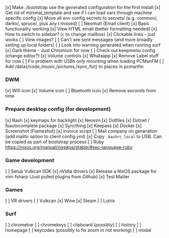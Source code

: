 [x] Make ./bootstrap use the generated configuration for the first install
[x] Get rid of minimal_template and see if I can load vars through machine specific config
[x] Move all env config secrets to secrets/ (e.g. common/, darko/, spruce/, plus any I missed)
[ ] Neomutt (Email client)
    [x] Basic functionality working
    [x] View HTML email (better formatting needed)
    [x] How to switch to sidebar? (`c` to change mailbox)
    [x] Clickable links - just works
    [ ] View images?
    [ ] Can't see sent messages (and more broadly setting up local folders)
    [ ] Look into warning generated when running surf
[x] Dark theme - Just Chromium for now
[ ] Check out keepmenu config (change editor?)
[x] Volume controls
[x] Whatsapp
[x] Remove Label stuff for now
[ ] Fix problem with USBs only mounting when loading PCManFM
[ ] Add /data{/code,/music,/pictures,/sync,/txt} to places in pcmanfm

### DWM
[x] Wifi icon
[x] Volume icon
[ ] Bluetooth icon
[x] Remove seconds from time

### Prepare desktop config (for development)
[x] Bash
[x] keymaps for backlight
[x] Neovim
[x] Dotfiles
[x] Dotnet / fsautocomplete package
[x] Syncthing
[x] Keepass
[x] Docker
[x] Screenshot (Flameshot)
[x] invoice script
    [ ] Mail company on generation (add mailto option to client config.yml)
[x] Copy `.bashrc_local` to USB. Can be copied as part of bootstrap process
[ ] Ruby https://nixos.org/manual/nixpkgs/stable/#sec-language-ruby

### Game development
[ ] Setup Vulkcan SDK
[x] nVidia drivers
[x] Release a NixOS package for vim-fsharp (Just pulled plugins from Github)
[x] Test Matter

### Games
[ ] VR drivers
[ ] Vulkcan
[x] Wine
[x] Steam
[ ] Lutris

### Surf
[ ] chromebar
[ ] chromekeys
[ ] clipboard (possibly)
[ ] history
[ ] homepage
[ ] keycodes (possibly to fix zoom in not working)
[ ] modal



